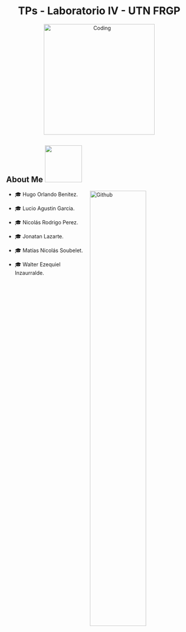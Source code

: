 <h1 align="center">TPs - Laboratorio IV - UTN FRGP</h1>


<p align="center">
  <img src="https://i.pinimg.com/originals/81/17/8b/81178b47a8598f0c81c4799f2cdd4057.gif" width="300" alt="Coding">
</p>

<h2> About Me <img src = "https://media0.giphy.com/media/KDDpcKigbfFpnejZs6/giphy.gif?cid=ecf05e47oy6f4zjs8g1qoiystc56cu7r9tb8a1fe76e05oty&rid=giphy.gif" width = 100px></h2>

<img width="55%" align="right" alt="Github" src="https://raw.githubusercontent.com/onimur/.github/master/.resources/git-header.svg" />

- 🎓 Hugo Orlando Benitez.
  
- 🎓 Lucio Agustin Garcia.
  
- 🎓 Nicolás Rodrigo Perez.
  
- 🎓 Jonatan Lazarte.
  
- 🎓 Matías Nicolás Soubelet.

- 🎓 Walter Ezequiel Inzaurralde.
